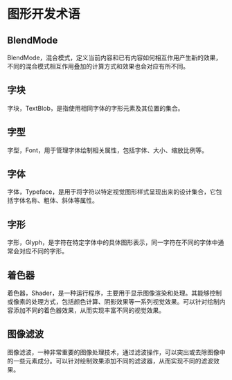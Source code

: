 # 图形开发术语

<!--Kit: ArkGraphics 2D-->
<!--Subsystem: Graphics-->
<!--Owner: @oh_wangxk;@goumiao;@hangmengxin-->
<!--SE: @liumingxiang;@wangyanglan-->
<!--TSE: @yhl0101;@nobuggers-->

## BlendMode

BlendMode，混合模式，定义当前内容和已有内容如何相互作用产生新的效果，不同的混合模式相互作用叠加的计算方式和效果也会对应有所不同。


## 字块

字块，TextBlob，是指使用相同字体的字形元素及其位置的集合。


## 字型

字型，Font，用于管理字体绘制相关属性，包括字体、大小、缩放比例等。


## 字体

字体，Typeface，是用于将字符以特定视觉图形样式呈现出来的设计集合，它包括字体名称、粗体、斜体等属性。


## 字形

字形，Glyph，是字符在特定字体中的具体图形表示，同一字符在不同的字体中通常会对应不同的字形。


## 着色器

着色器，Shader，是一种运行程序，主要用于显示图像渲染和处理。其能够控制或像素的处理方式，包括颜色计算、阴影效果等一系列视觉效果。可以针对绘制内容添加不同的着色器效果，从而实现丰富不同的视觉效果。


## 图像滤波

图像滤波，一种非常重要的图像处理技术，通过滤波操作，可以突出或去除图像中的一些元素成分。可以针对绘制效果添加不同的滤波器，从而实现不同的滤波效果。
